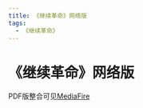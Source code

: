 ```yaml
---
title: 《继续革命》网络版
tags:
  - 《继续革命》
---
```


# 《继续革命》网络版

PDF版整合可见[MediaFire](https://app.mediafire.com/folder/4gunfm80jlpf5/post)
